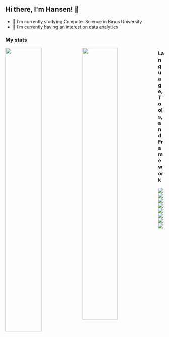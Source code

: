 ## Hi there, I'm Hansen! 👋

- 🔭 I’m currently studying Computer Science in Binus University
- 🌱 I’m currently having an interest on data analytics

### My stats
<img align = "left" width = "48%" src = "https://github-readme-stats.vercel.app/api?username=ignhansen28&show_icons=true&theme=compact" />
<img align = "left" width = "47%" src = "https://github-readme-stats.vercel.app/api/top-langs/?username=anuraghazra&layout=compact" />


### Language, Tools, and Framework
<img align = "left" src = "https://img.shields.io/badge/r-%23276DC3.svg?style=for-the-badge&logo=r&logoColor=white" />
<img align = "left" src = "https://img.shields.io/badge/mysql-%2300f.svg?style=for-the-badge&logo=mysql&logoColor=white" />
<img align = "left" src = "https://img.shields.io/badge/html5-%23E34F26.svg?style=for-the-badge&logo=html5&logoColor=white" />
<img align = "left" src = "https://img.shields.io/badge/c-%2300599C.svg?style=for-the-badge&logo=c&logoColor=white" />
<img align = "left" src = "https://img.shields.io/badge/c++-%2300599C.svg?style=for-the-badge&logo=c%2B%2B&logoColor=white" />
<img align = "left" src = "https://img.shields.io/badge/javascript-%23323330.svg?style=for-the-badge&logo=javascript&logoColor=%23F7DF1E" />
<img align = "left" src = "https://img.shields.io/badge/php-%23777BB4.svg?style=for-the-badge&logo=php&logoColor=white" />
<img align = "left" src = "https://img.shields.io/badge/laravel-%23FF2D20.svg?style=for-the-badge&logo=laravel&logoColor=white" />

<!--
**ignhansen28/ignhansen28** is a ✨ _special_ ✨ repository because its `README.md` (this file) appears on your GitHub profile.

Here are some ideas to get you started:

- 🔭 I’m currently working on ...
- 🌱 I’m currently learning ...
- 👯 I’m looking to collaborate on ...
- 🤔 I’m looking for help with ...
- 💬 Ask me about ...
- 📫 How to reach me: ...
- 😄 Pronouns: ...
- ⚡ Fun fact: ...
-->
